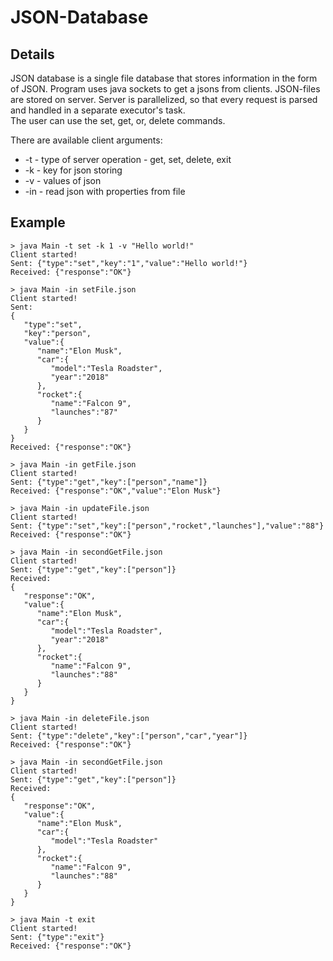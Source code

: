 # JSON-Database

## Details 
JSON database is a single file database that stores information in the form of JSON. Program uses java sockets to get a jsons from clients. JSON-files are stored on server. Server is parallelized, so that every request is parsed and handled in a separate executor's task.  
The user can use the set, get, or, delete commands.  

There are available client arguments:
- -t - type of server operation - get, set, delete, exit
- -k - key for json storing
- -v - values of json
- -in - read json with properties from file

## Example

```
> java Main -t set -k 1 -v "Hello world!" 
Client started!
Sent: {"type":"set","key":"1","value":"Hello world!"}
Received: {"response":"OK"}
```
```
> java Main -in setFile.json 
Client started!
Sent:
{
   "type":"set",
   "key":"person",
   "value":{
      "name":"Elon Musk",
      "car":{
         "model":"Tesla Roadster",
         "year":"2018"
      },
      "rocket":{
         "name":"Falcon 9",
         "launches":"87"
      }
   }
}
Received: {"response":"OK"}
```
```
> java Main -in getFile.json 
Client started!
Sent: {"type":"get","key":["person","name"]}
Received: {"response":"OK","value":"Elon Musk"}
```
```
> java Main -in updateFile.json 
Client started!
Sent: {"type":"set","key":["person","rocket","launches"],"value":"88"}
Received: {"response":"OK"}
```
```
> java Main -in secondGetFile.json 
Client started!
Sent: {"type":"get","key":["person"]}
Received:
{
   "response":"OK",
   "value":{
      "name":"Elon Musk",
      "car":{
         "model":"Tesla Roadster",
         "year":"2018"
      },
      "rocket":{
         "name":"Falcon 9",
         "launches":"88"
      }
   }
}
```
```
> java Main -in deleteFile.json 
Client started!
Sent: {"type":"delete","key":["person","car","year"]}
Received: {"response":"OK"}
```
```
> java Main -in secondGetFile.json 
Client started!
Sent: {"type":"get","key":["person"]}
Received:
{
   "response":"OK",
   "value":{
      "name":"Elon Musk",
      "car":{
         "model":"Tesla Roadster"
      },
      "rocket":{
         "name":"Falcon 9",
         "launches":"88"
      }
   }
}
```
```
> java Main -t exit 
Client started!
Sent: {"type":"exit"}
Received: {"response":"OK"}
```
